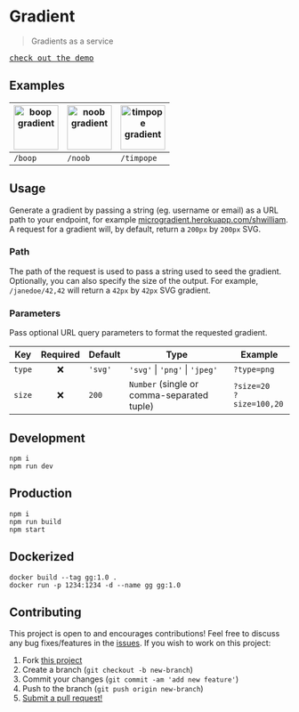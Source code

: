 # Gradient

> Gradients as a service

<kbd>
  <a href="https://microgradient.herokuapp.com/hello" target="_blank" rel="noopener noreferrer">
    check out the demo
  </a>
</kbd>

## Examples

| <img alt="boop gradient" src="https://user-images.githubusercontent.com/38357771/87625117-34da9100-c6de-11ea-9137-4d7b77a3a349.jpg" width="80" height="80"> | <img alt="noob gradient" src="https://user-images.githubusercontent.com/38357771/87625119-360bbe00-c6de-11ea-9493-ffcb49c0e68e.jpg" width="80" height="80"> | <img alt="timpope gradient" src="https://user-images.githubusercontent.com/38357771/87625121-373ceb00-c6de-11ea-9136-2ade1d327ae7.jpg" width="80" height="80"> |
| ----------------------------------------------------------------------------------------------------------------------------------------------------------- | ----------------------------------------------------------------------------------------------------------------------------------------------------------- | -------------------------------------------------------------------------------------------------------------------------------------------------------------- |
| `/boop`                                                                                                                                                     | `/noob`                                                                                                                                                     | `/timpope`                                                                                                                                                     |

## Usage

Generate a gradient by passing a string (eg. username or email) as a URL path to
your endpoint, for example [microgradient.herokuapp.com/shwilliam](https://microgradient.herokuapp.com/shwilliam).
A request for a gradient will, by default, return a `200px` by `200px` SVG.

### Path

The path of the request is used to pass a string used to seed the gradient.
Optionally, you can also specify the size of the output. For example,
`/janedoe/42,42` will return a `42px` by `42px` SVG gradient.

### Parameters

Pass optional URL query parameters to format the requested gradient.

| Key    | Required | Default | Type                                       | Example                       |
| ------ | :------: | ------- | ------------------------------------------ | ----------------------------- |
| `type` |    ❌    | `'svg'` | `'svg'` \| `'png'` \| `'jpeg'`             | `?type=png`                   |
| `size` |    ❌    | `200`   | `Number` (single or comma-separated tuple) | `?size=20`<br> `?size=100,20` |

## Development

```terminal
npm i
npm run dev
```

## Production

```terminal
npm i
npm run build
npm start
```

## Dockerized

```terminal
docker build --tag gg:1.0 .
docker run -p 1234:1234 -d --name gg gg:1.0
```

## Contributing

This project is open to and encourages contributions! Feel free to discuss any
bug fixes/features in the [issues](https://github.com/shwilliam/gradient/issues).
If you wish to work on this project:

1. Fork [this project](https://github.com/shwilliam/gradient)
2. Create a branch (`git checkout -b new-branch`)
3. Commit your changes (`git commit -am 'add new feature'`)
4. Push to the branch (`git push origin new-branch`)
5. [Submit a pull request!](https://github.com/shwilliam/gradient/pull/new/master)
